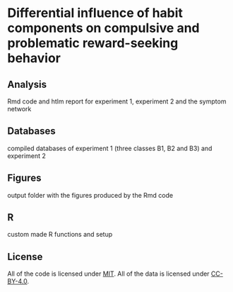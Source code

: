 # Differential influence of habit components on compulsive and problematic reward-seeking behavior


## Analysis

Rmd code and htlm report for experiment 1, experiment 2 and the symptom network

## Databases

compiled databases of experiment 1 (three classes B1, B2 and B3) and experiment 2

## Figures

output folder with the figures produced by the Rmd code

## R

custom made R functions and setup

## License

All of the code is licensed under [MIT](https://github.com/Affect-Learning-Decisions-Lab/Habit_Affect/blob/main/LICENSE). All of the data is licensed under [CC-BY-4.0](https://github.com/Affect-Learning-Decisions-Lab/Habit_Affect/blob/main/databases/LICENSE). 
